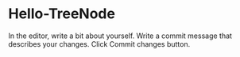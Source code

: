 # Hello-TreeNode
In the editor, write a bit about yourself.
Write a commit message that describes your changes.
Click Commit changes button.





